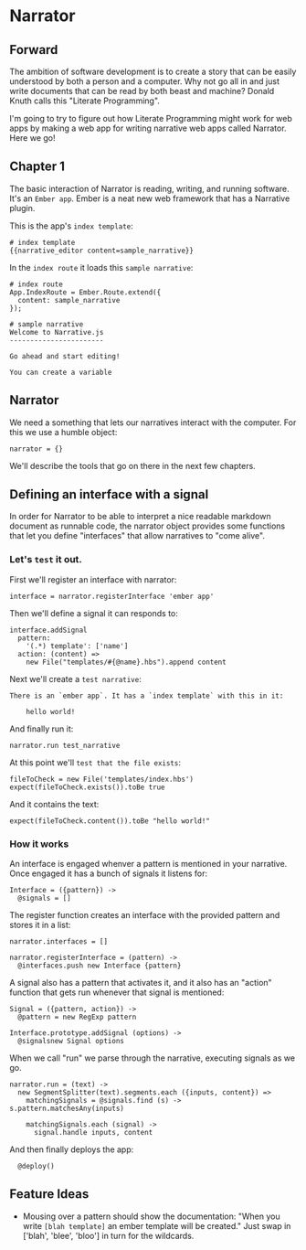 Narrator
======

Forward
-------

The ambition of software development is to create a story that can be easily understood by both a person and a computer. Why not go all in and just write documents that can be read by both beast and machine? Donald Knuth calls this "Literate Programming".

I'm going to try to figure out how Literate Programming might work for web apps by making a web app for writing narrative web apps called Narrator. Here we go!

Chapter 1
---------

The basic interaction of Narrator is reading, writing, and running software. It's an `Ember app`. Ember is a neat new web framework that has a Narrative plugin.

This is the app's `index template`:

    # index template
    {{narrative_editor content=sample_narrative}}

In the `index route` it loads this `sample narrative`:

    # index route
    App.IndexRoute = Ember.Route.extend({
      content: sample_narrative
    });

    # sample narrative
    Welcome to Narrative.js
    -----------------------

    Go ahead and start editing!

    You can create a variable 

Narrator
--------

We need a something that lets our narratives interact with the computer. For this we
use a humble object:

    narrator = {}

We'll describe the tools that go on there in the next few chapters.


Defining an interface with a signal
-----------------------------------

In order for Narrator to be able to interpret a nice readable markdown document as
runnable code, the narrator object provides some functions that let you define "interfaces" that allow narratives to "come alive".

### Let's `test` it out.

First we'll register an interface with narrator:

    interface = narrator.registerInterface 'ember app'

Then we'll define a signal it can responds to:

    interface.addSignal
      pattern: 
        '(.*) template': ['name']
      action: (content) =>
        new File("templates/#{@name}.hbs").append content

Next we'll create a `test narrative`:

    There is an `ember app`. It has a `index template` with this in it:

        hello world!

And finally run it:

    narrator.run test_narrative

At this point we'll `test that the file exists`:

    fileToCheck = new File('templates/index.hbs')
    expect(fileToCheck.exists()).toBe true

And it contains the text:

    expect(fileToCheck.content()).toBe "hello world!"

### How it works

An interface is engaged whenver a pattern is mentioned in your narrative. Once engaged
it has a bunch of signals it listens for:

    Interface = ({pattern}) ->
      @signals = []

The register function creates an interface with the provided pattern and stores it
in a list:

    narrator.interfaces = []

    narrator.registerInterface = (pattern) ->
      @interfaces.push new Interface {pattern}

A signal also has a pattern that activates it, and it also has an "action" function that gets
run whenever that signal is mentioned:

    Signal = ({pattern, action}) ->
      @pattern = new RegExp pattern

    Interface.prototype.addSignal (options) ->
      @signalsnew Signal options

When we call "run" we parse through the narrative, executing signals as we go.

    narrator.run = (text) ->
      new SegmentSplitter(text).segments.each ({inputs, content}) =>
        matchingSignals = @signals.find (s) -> s.pattern.matchesAny(inputs)

        matchingSignals.each (signal) ->
          signal.handle inputs, content

And then finally deploys the app:

      @deploy()

Feature Ideas
-------------

* Mousing over a pattern should show the documentation: "When you write `[blah template]` an ember template will be created." Just swap in ['blah', 'blee', 'bloo'] in turn for the wildcards.